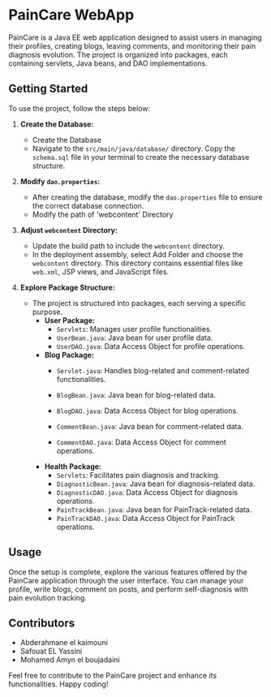 # PainCare WebApp

PainCare is a Java EE web application designed to assist users in managing their profiles, creating blogs, leaving comments, and monitoring their pain diagnosis evolution. The project is organized into packages, each containing servlets, Java beans, and DAO implementations.

## Getting Started

To use the project, follow the steps below:

1. **Create the Database:**

    
    - Create the Database 
    - Navigate to the `src/main/java/database/` directory. Copy the `schema.sql` file in your terminal to create the necessary database structure.

   

2. **Modify `dao.properties`:**
    - After creating the database, modify the `dao.properties` file to ensure the correct database connection.
    - Modify the path of 'webcontent' Directory

3. **Adjust `webcontent` Directory:**
    - Update the build path to include the `webcontent` directory.
    - In the deployment assembly, select Add Folder and choose the `webcontent` directory. This directory contains essential files like `web.xml`, JSP views, and JavaScript files.

4. **Explore Package Structure:**
    - The project is structured into packages, each serving a specific purpose.
        - **User Package:**
            - `Servlets`: Manages user profile functionalities.
            - `UserBean.java`: Java bean for user profile data.
            - `UserDAO.java`: Data Access Object for profile operations.
        - **Blog Package:**
            - `Servlet.java`: Handles blog-related and comment-related  functionalities.
            - `BlogBean.java`: Java bean for blog-related data.
            - `BlogDAO.java`: Data Access Object for blog operations.
       
            - `CommentBean.java`: Java bean for comment-related data.
            - `CommentDAO.java`: Data Access Object for comment operations.
        - **Health Package:**
            - `Servlets`: Facilitates pain diagnosis and tracking.
            - `DiagnosticBean.java`: Java bean for diagnosis-related data.
            - `DiagnosticDAO.java`: Data Access Object for diagnosis operations.
            - `PainTrackBean.java`: Java bean for PainTrack-related data.
            - `PainTrackDAO.java`: Data Access Object for PainTrack operations.

## Usage

Once the setup is complete, explore the various features offered by the PainCare application through the user interface. You can manage your profile, write blogs, comment on posts, and perform self-diagnosis with pain evolution tracking.

## Contributors

- Abderahmane el kaimouni
- Safouat EL Yassini
- Mohamed Amyn el boujadaini

Feel free to contribute to the PainCare project and enhance its functionalities. Happy coding!

